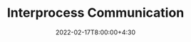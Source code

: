 ---
type: lecture
date: 2022-02-17T8:00:00+4:30
title: Interprocess Communication
tldr: "Interprocess Communication."
thumbnail: /static_files/presentations/symex.png
links:
    - url: /static_files/presentations/11_ipc.pdf
      name: slides
---
